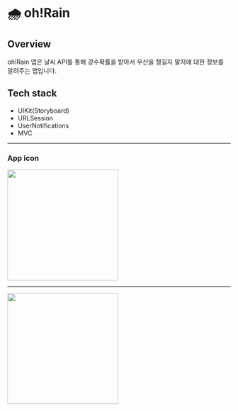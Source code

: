 # 🌧 oh!Rain
## Overview
oh!Rain 앱은 날씨 API를 통해 강수확률을 받아서 우산을 챙길지 말지에 대한 정보를 알려주는 앱입니다.

## Tech stack
- UIKit(Storyboard)
- URLSession
- UserNotifications
- MVC


___
 ### App icon
<img src="https://user-images.githubusercontent.com/77201628/186175912-882d63c6-773a-4f15-a4ff-a388bf9e8fd3.png" width="250">

___ 

<img src="https://user-images.githubusercontent.com/77201628/186186294-c99136cd-c288-46ad-a434-c5817623f446.gif" width="250">


